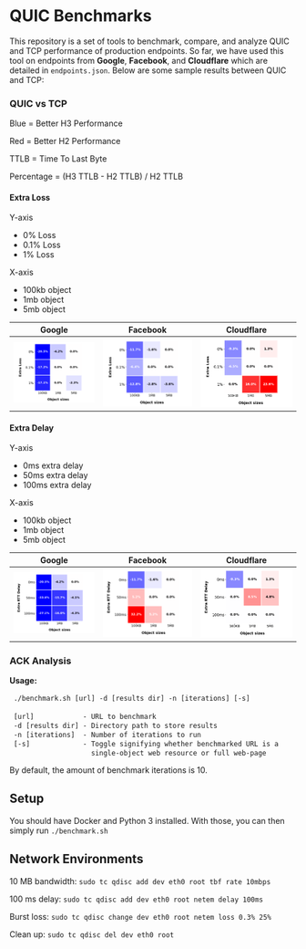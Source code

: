 # QUIC Benchmarks

This repository is a set of tools to benchmark, compare, and analyze QUIC and TCP performance of production endpoints. So far, we have used this tool on endpoints from **Google**, **Facebook**, and **Cloudflare** which are detailed in `endpoints.json`. Below are some sample results between QUIC and TCP:

### QUIC vs TCP
Blue = Better H3 Performance

Red = Better H2 Performance

TTLB = Time To Last Byte

Percentage = (H3 TTLB - H2 TTLB) / H2 TTLB

#### Extra Loss
Y-axis
- 0% Loss
- 0.1% Loss
- 1% Loss

X-axis
- 100kb object
- 1mb object
- 5mb object

Google | Facebook | Cloudflare
:-: | :-: | :-:
![google_extra_loss](./static/Google_Extra_Loss.png) | ![facebook_extra_loss](./static/Facebook_Extra_Loss.png) | ![cloudflare_extra_loss](./static/Cloudflare_Extra_Loss.png)

#### Extra Delay
Y-axis
- 0ms extra delay
- 50ms extra delay
- 100ms extra delay

X-axis
- 100kb object
- 1mb object
- 5mb object


Google | Facebook | Cloudflare
:-: | :-: | :-:
![google_extra_delay](./static/Google_Extra_Delay.png) | ![facebook_extra_delay](./static/Facebook_Extra_Delay.png) | ![cloudflare_extra_delay](./static/Cloudflare_Extra_Delay.png)

### ACK Analysis



**Usage:**
```
 ./benchmark.sh [url] -d [results dir] -n [iterations] [-s]

 [url]            - URL to benchmark
 -d [results dir] - Directory path to store results
 -n [iterations]  - Number of iterations to run
 [-s]             - Toggle signifying whether benchmarked URL is a 
                    single-object web resource or full web-page 
```

By default, the amount of benchmark iterations is 10. 

## Setup

You should have Docker and Python 3 installed. With those, you can then simply run `./benchmark.sh`

## Network Environments

10 MB bandwidth: `sudo tc qdisc add dev eth0 root tbf rate 10mbps`

100 ms delay: `sudo tc qdisc add dev eth0 root netem delay 100ms`

Burst loss: `sudo tc qdisc change dev eth0 root netem loss 0.3% 25%`

Clean up: `sudo tc qdisc del dev eth0 root`